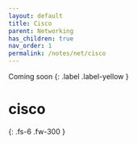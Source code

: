 ```yaml
---
layout: default
title: Cisco
parent: Networking
has_children: true
nav_order: 1
permalink: /notes/net/cisco
---
```

Coming soon
{: .label .label-yellow }
# cisco

{: .fs-6 .fw-300 }

